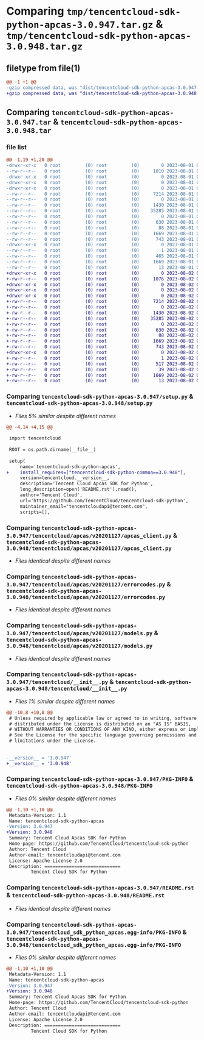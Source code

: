 # Comparing `tmp/tencentcloud-sdk-python-apcas-3.0.947.tar.gz` & `tmp/tencentcloud-sdk-python-apcas-3.0.948.tar.gz`

## filetype from file(1)

```diff
@@ -1 +1 @@
-gzip compressed data, was "dist/tencentcloud-sdk-python-apcas-3.0.947.tar", last modified: Tue Aug  1 00:18:49 2023, max compression
+gzip compressed data, was "dist/tencentcloud-sdk-python-apcas-3.0.948.tar", last modified: Wed Aug  2 00:22:32 2023, max compression
```

## Comparing `tencentcloud-sdk-python-apcas-3.0.947.tar` & `tencentcloud-sdk-python-apcas-3.0.948.tar`

### file list

```diff
@@ -1,19 +1,20 @@
-drwxr-xr-x   0 root         (0) root         (0)        0 2023-08-01 00:18:49.000000 tencentcloud-sdk-python-apcas-3.0.947/
--rw-r--r--   0 root         (0) root         (0)     1010 2023-08-01 00:18:49.000000 tencentcloud-sdk-python-apcas-3.0.947/setup.py
-drwxr-xr-x   0 root         (0) root         (0)        0 2023-08-01 00:18:49.000000 tencentcloud-sdk-python-apcas-3.0.947/tencentcloud/
-drwxr-xr-x   0 root         (0) root         (0)        0 2023-08-01 00:18:49.000000 tencentcloud-sdk-python-apcas-3.0.947/tencentcloud/apcas/
-drwxr-xr-x   0 root         (0) root         (0)        0 2023-08-01 00:18:49.000000 tencentcloud-sdk-python-apcas-3.0.947/tencentcloud/apcas/v20201127/
--rw-r--r--   0 root         (0) root         (0)     7214 2023-08-01 00:18:49.000000 tencentcloud-sdk-python-apcas-3.0.947/tencentcloud/apcas/v20201127/apcas_client.py
--rw-r--r--   0 root         (0) root         (0)        0 2023-08-01 00:18:49.000000 tencentcloud-sdk-python-apcas-3.0.947/tencentcloud/apcas/v20201127/__init__.py
--rw-r--r--   0 root         (0) root         (0)     1430 2023-08-01 00:18:49.000000 tencentcloud-sdk-python-apcas-3.0.947/tencentcloud/apcas/v20201127/errorcodes.py
--rw-r--r--   0 root         (0) root         (0)    35285 2023-08-01 00:18:49.000000 tencentcloud-sdk-python-apcas-3.0.947/tencentcloud/apcas/v20201127/models.py
--rw-r--r--   0 root         (0) root         (0)        0 2023-08-01 00:18:49.000000 tencentcloud-sdk-python-apcas-3.0.947/tencentcloud/apcas/__init__.py
--rw-r--r--   0 root         (0) root         (0)      630 2023-08-01 00:18:49.000000 tencentcloud-sdk-python-apcas-3.0.947/tencentcloud/__init__.py
--rw-r--r--   0 root         (0) root         (0)       88 2023-08-01 00:18:49.000000 tencentcloud-sdk-python-apcas-3.0.947/setup.cfg
--rw-r--r--   0 root         (0) root         (0)     1669 2023-08-01 00:18:49.000000 tencentcloud-sdk-python-apcas-3.0.947/PKG-INFO
--rw-r--r--   0 root         (0) root         (0)      743 2023-08-01 00:18:49.000000 tencentcloud-sdk-python-apcas-3.0.947/README.rst
-drwxr-xr-x   0 root         (0) root         (0)        0 2023-08-01 00:18:49.000000 tencentcloud-sdk-python-apcas-3.0.947/tencentcloud_sdk_python_apcas.egg-info/
--rw-r--r--   0 root         (0) root         (0)        1 2023-08-01 00:18:49.000000 tencentcloud-sdk-python-apcas-3.0.947/tencentcloud_sdk_python_apcas.egg-info/dependency_links.txt
--rw-r--r--   0 root         (0) root         (0)      465 2023-08-01 00:18:49.000000 tencentcloud-sdk-python-apcas-3.0.947/tencentcloud_sdk_python_apcas.egg-info/SOURCES.txt
--rw-r--r--   0 root         (0) root         (0)     1669 2023-08-01 00:18:49.000000 tencentcloud-sdk-python-apcas-3.0.947/tencentcloud_sdk_python_apcas.egg-info/PKG-INFO
--rw-r--r--   0 root         (0) root         (0)       13 2023-08-01 00:18:49.000000 tencentcloud-sdk-python-apcas-3.0.947/tencentcloud_sdk_python_apcas.egg-info/top_level.txt
+drwxr-xr-x   0 root         (0) root         (0)        0 2023-08-02 00:22:32.000000 tencentcloud-sdk-python-apcas-3.0.948/
+-rw-r--r--   0 root         (0) root         (0)     1076 2023-08-02 00:22:32.000000 tencentcloud-sdk-python-apcas-3.0.948/setup.py
+drwxr-xr-x   0 root         (0) root         (0)        0 2023-08-02 00:22:32.000000 tencentcloud-sdk-python-apcas-3.0.948/tencentcloud/
+drwxr-xr-x   0 root         (0) root         (0)        0 2023-08-02 00:22:32.000000 tencentcloud-sdk-python-apcas-3.0.948/tencentcloud/apcas/
+drwxr-xr-x   0 root         (0) root         (0)        0 2023-08-02 00:22:32.000000 tencentcloud-sdk-python-apcas-3.0.948/tencentcloud/apcas/v20201127/
+-rw-r--r--   0 root         (0) root         (0)     7214 2023-08-02 00:22:32.000000 tencentcloud-sdk-python-apcas-3.0.948/tencentcloud/apcas/v20201127/apcas_client.py
+-rw-r--r--   0 root         (0) root         (0)        0 2023-08-02 00:22:32.000000 tencentcloud-sdk-python-apcas-3.0.948/tencentcloud/apcas/v20201127/__init__.py
+-rw-r--r--   0 root         (0) root         (0)     1430 2023-08-02 00:22:32.000000 tencentcloud-sdk-python-apcas-3.0.948/tencentcloud/apcas/v20201127/errorcodes.py
+-rw-r--r--   0 root         (0) root         (0)    35285 2023-08-02 00:22:32.000000 tencentcloud-sdk-python-apcas-3.0.948/tencentcloud/apcas/v20201127/models.py
+-rw-r--r--   0 root         (0) root         (0)        0 2023-08-02 00:22:32.000000 tencentcloud-sdk-python-apcas-3.0.948/tencentcloud/apcas/__init__.py
+-rw-r--r--   0 root         (0) root         (0)      630 2023-08-02 00:22:32.000000 tencentcloud-sdk-python-apcas-3.0.948/tencentcloud/__init__.py
+-rw-r--r--   0 root         (0) root         (0)       88 2023-08-02 00:22:32.000000 tencentcloud-sdk-python-apcas-3.0.948/setup.cfg
+-rw-r--r--   0 root         (0) root         (0)     1669 2023-08-02 00:22:32.000000 tencentcloud-sdk-python-apcas-3.0.948/PKG-INFO
+-rw-r--r--   0 root         (0) root         (0)      743 2023-08-02 00:22:32.000000 tencentcloud-sdk-python-apcas-3.0.948/README.rst
+drwxr-xr-x   0 root         (0) root         (0)        0 2023-08-02 00:22:32.000000 tencentcloud-sdk-python-apcas-3.0.948/tencentcloud_sdk_python_apcas.egg-info/
+-rw-r--r--   0 root         (0) root         (0)        1 2023-08-02 00:22:32.000000 tencentcloud-sdk-python-apcas-3.0.948/tencentcloud_sdk_python_apcas.egg-info/dependency_links.txt
+-rw-r--r--   0 root         (0) root         (0)      517 2023-08-02 00:22:32.000000 tencentcloud-sdk-python-apcas-3.0.948/tencentcloud_sdk_python_apcas.egg-info/SOURCES.txt
+-rw-r--r--   0 root         (0) root         (0)       39 2023-08-02 00:22:32.000000 tencentcloud-sdk-python-apcas-3.0.948/tencentcloud_sdk_python_apcas.egg-info/requires.txt
+-rw-r--r--   0 root         (0) root         (0)     1669 2023-08-02 00:22:32.000000 tencentcloud-sdk-python-apcas-3.0.948/tencentcloud_sdk_python_apcas.egg-info/PKG-INFO
+-rw-r--r--   0 root         (0) root         (0)       13 2023-08-02 00:22:32.000000 tencentcloud-sdk-python-apcas-3.0.948/tencentcloud_sdk_python_apcas.egg-info/top_level.txt
```

### Comparing `tencentcloud-sdk-python-apcas-3.0.947/setup.py` & `tencentcloud-sdk-python-apcas-3.0.948/setup.py`

 * *Files 5% similar despite different names*

```diff
@@ -4,14 +4,15 @@
 
 import tencentcloud
 
 ROOT = os.path.dirname(__file__)
 
 setup(
     name='tencentcloud-sdk-python-apcas',
+    install_requires=["tencentcloud-sdk-python-common==3.0.948"],
     version=tencentcloud.__version__,
     description='Tencent Cloud Apcas SDK for Python',
     long_description=open('README.rst').read(),
     author='Tencent Cloud',
     url='https://github.com/TencentCloud/tencentcloud-sdk-python',
     maintainer_email="tencentcloudapi@tencent.com",
     scripts=[],
```

### Comparing `tencentcloud-sdk-python-apcas-3.0.947/tencentcloud/apcas/v20201127/apcas_client.py` & `tencentcloud-sdk-python-apcas-3.0.948/tencentcloud/apcas/v20201127/apcas_client.py`

 * *Files identical despite different names*

### Comparing `tencentcloud-sdk-python-apcas-3.0.947/tencentcloud/apcas/v20201127/errorcodes.py` & `tencentcloud-sdk-python-apcas-3.0.948/tencentcloud/apcas/v20201127/errorcodes.py`

 * *Files identical despite different names*

### Comparing `tencentcloud-sdk-python-apcas-3.0.947/tencentcloud/apcas/v20201127/models.py` & `tencentcloud-sdk-python-apcas-3.0.948/tencentcloud/apcas/v20201127/models.py`

 * *Files identical despite different names*

### Comparing `tencentcloud-sdk-python-apcas-3.0.947/tencentcloud/__init__.py` & `tencentcloud-sdk-python-apcas-3.0.948/tencentcloud/__init__.py`

 * *Files 1% similar despite different names*

```diff
@@ -10,8 +10,8 @@
 # Unless required by applicable law or agreed to in writing, software
 # distributed under the License is distributed on an "AS IS" BASIS,
 # WITHOUT WARRANTIES OR CONDITIONS OF ANY KIND, either express or implied.
 # See the License for the specific language governing permissions and
 # limitations under the License.
 
 
-__version__ = '3.0.947'
+__version__ = '3.0.948'
```

### Comparing `tencentcloud-sdk-python-apcas-3.0.947/PKG-INFO` & `tencentcloud-sdk-python-apcas-3.0.948/PKG-INFO`

 * *Files 0% similar despite different names*

```diff
@@ -1,10 +1,10 @@
 Metadata-Version: 1.1
 Name: tencentcloud-sdk-python-apcas
-Version: 3.0.947
+Version: 3.0.948
 Summary: Tencent Cloud Apcas SDK for Python
 Home-page: https://github.com/TencentCloud/tencentcloud-sdk-python
 Author: Tencent Cloud
 Author-email: tencentcloudapi@tencent.com
 License: Apache License 2.0
 Description: ============================
         Tencent Cloud SDK for Python
```

### Comparing `tencentcloud-sdk-python-apcas-3.0.947/README.rst` & `tencentcloud-sdk-python-apcas-3.0.948/README.rst`

 * *Files identical despite different names*

### Comparing `tencentcloud-sdk-python-apcas-3.0.947/tencentcloud_sdk_python_apcas.egg-info/PKG-INFO` & `tencentcloud-sdk-python-apcas-3.0.948/tencentcloud_sdk_python_apcas.egg-info/PKG-INFO`

 * *Files 0% similar despite different names*

```diff
@@ -1,10 +1,10 @@
 Metadata-Version: 1.1
 Name: tencentcloud-sdk-python-apcas
-Version: 3.0.947
+Version: 3.0.948
 Summary: Tencent Cloud Apcas SDK for Python
 Home-page: https://github.com/TencentCloud/tencentcloud-sdk-python
 Author: Tencent Cloud
 Author-email: tencentcloudapi@tencent.com
 License: Apache License 2.0
 Description: ============================
         Tencent Cloud SDK for Python
```

